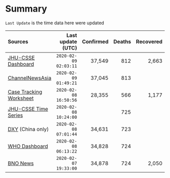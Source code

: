 # Summary

`Last Update` is the time data here were updated

|  Sources | Last update (UTC) | Confirmed | Deaths | Recovered |
|  :--- |  ---: |  ---: |  ---: |  ---: | 
| [JHU-CSSE Dashboard](https://gisanddata.maps.arcgis.com/apps/opsdashboard/index.html#/bda7594740fd40299423467b48e9ecf6)  | `2020-02-09 02:03:11` | 37,549 | 812 | 2,663 | 
| [ChannelNewsAsia](https://www.channelnewsasia.com/news/topics/wuhan-virus)  | `2020-02-09 01:49:21` | 37,045 | 813 |  | 
| [Case Tracking Worksheet](https://docs.google.com/spreadsheets/d/1qbE-UuJYw5V4FkyMZ-LplvUQZlut4oa5Zl3lrSmN_mk/htmlview)  | `2020-02-08 16:50:56` | 28,355 | 566 | 1,177 | 
| [JHU-CSSE Time Series](https://docs.google.com/spreadsheets/d/1UF2pSkFTURko2OvfHWWlFpDFAr1UxCBA4JLwlSP6KFo/htmlview?usp=sharing&sle=true#)  | `2020-02-08 10:24:00` |  | 725 |  | 
| [DXY](https://3g.dxy.cn/newh5/view/pneumonia) (China only) | `2020-02-08 07:01:44` | 34,631 | 723 |  | 
| [WHO Dashboard](https://who.maps.arcgis.com/apps/opsdashboard/index.html#/c88e37cfc43b4ed3baf977d77e4a0667)  | `2020-02-08 06:13:22` | 34,828 | 724 |  | 
| [BNO News](https://bnonews.com/index.php/2020/01/the-latest-coronavirus-cases/)  | `2020-02-07 19:33:00` | 34,878 | 724 | 2,050 | 
